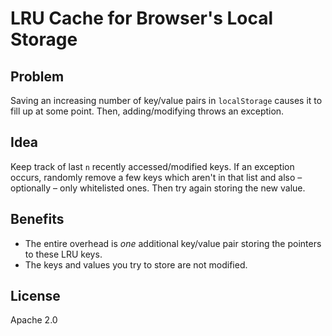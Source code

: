 # LRU Cache for Browser's Local Storage

## Problem

Saving an increasing number of key/value pairs in `localStorage` causes it to fill up at some point.
Then, adding/modifying throws an exception.

## Idea

Keep track of last `n` recently accessed/modified keys.
If an exception occurs,
randomly remove a few keys which aren't in that list and also – optionally – only whitelisted ones.
Then try again storing the new value.

## Benefits

- The entire overhead is *one* additional key/value pair storing the pointers to these LRU keys.
- The keys and values you try to store are not modified.

## License

Apache 2.0


